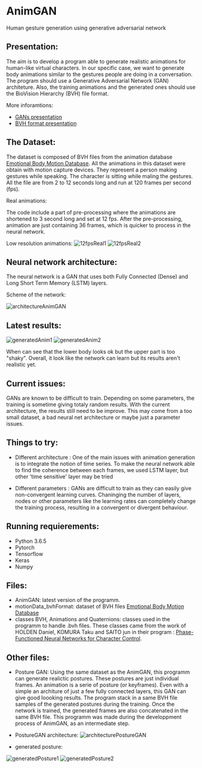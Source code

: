 # AnimGAN
Human gesture generation using generative adversarial network

## Presentation:

The aim is to develop a program able to generate realistic animations for human-like virtual characters.
In our specific case, we want to generate body animations similar to the gestures people are doing in a conversation.
The program should use a Generative Adversarial Network (GAN) architeture.
Also, the training animations and the generated ones should use the BioVision Hierarchy (BVH) file format.

More inforamtions:
+ [GANs presentation](https://skymind.ai/wiki/generative-adversarial-network-gan)
+ [BVH format presentation](http://www.dcs.shef.ac.uk/intranet/research/public/resmes/CS0111.pdf)

## The Dataset:

The dataset is composed of BVH files from the animation database [Emotional Body Motion Database](http://ebmdb.tuebingen.mpg.de/index.php).
All the animations in this dataset were obtain with motion capture devices. They represent a person making gestures while speaking.
The character is sitting while maling the gestures.
All the file are from 2 to 12 seconds long and run at 120 frames per second (fps).

Real animations:

The code include a part of pre-processing where the animations are shortened to 3 second long and set at 12 fps.
After the pre-processing, animation are just containing 36 frames, which is quicker to process in the neural network.

Low resolution animations:
![12fpsReal1](images/12fpsReal1.gif "12 frame per second animation from the real animation dataset")
![12fpsReal2](images/12fpsReal2.gif "12 frame per second animation from the real animation dataset")

## Neural network architecture:

The neural network is a GAN that uses both Fully Connected (Dense) and Long Short Term Memory (LSTM) layers.

Scheme of the network:

![architectureAnimGAN](images/architectureAnimGAN.PNG "animGAN neural network architecture")

## Latest results:
![generatedAnim1](images/generatedAnim1.gif "generated/fake animation")
![generatedAnim2](images/generatedAnim2.gif "generated/fake animation")

When can see that the lower body looks ok but the upper part is too "shaky".
Overall, it look like the network can learn but its results aren't realistic yet.

## Current issues:

GANs are known to be difficult to train. Depending on some parameters, the training is sometime giving totaly random results.
With the current architecture, the results still need to be improve.
This may come from a too small dataset, a bad neural net architecture or maybe just a parameter issues.

## Things to try:

+ Different architecture : One of the main issues with animation generation is to integrate the notion of time series.
To make the neural network able to find the coherence between each frames, we used LSTM layer, but other 'time sensitive' layer may be tried

+ Different parameters : GANs are difficult to train as they can easily give non-convergent learning curves.
Chaninging the number of layers, nodes or other parameters like the learning rates can completely change the training process, resulting in a convergent or divergent behaviour.

## Running requierements:
+ Python 3.6.5
+ Pytorch 
+ Tensorflow
+ Keras
+ Numpy

## Files:
+ AnimGAN: latest version of the programm.
+ motionData_bvhFormat: dataset of BVH files [Emotional Body Motion Database](http://ebmdb.tuebingen.mpg.de/index.php)
+ classes BVH, Animations and Quaternions: classes used in the programm to handle .bvh files.
These classes came from the work of HOLDEN Daniel, KOMURA Taku and SAITO jun in their program : [Phase-Functioned Neural Networks for Character Control](http://theorangeduck.com/page/phase-functioned-neural-networks-character-control).

## Other files:

+ Posture GAN:
Using the same dataset as the AnimGAN, this programm can generate realictic postures. These postures are just individual frames.
An animation is a serie of posture (or keyframes). Even with a simple an architure of just a few fully connected layers, this GAN can give good loooking results.
The program stack in a same BVH file samples of the generated postures during the training.
Once the network is trained, the generated frames are also concatenated in the same BVH file.
This programm was made during the developpment process of AnimGAN, as an intermediate step.

- PostureGAN architecture:
![architecturePostureGAN](images/architecturePostureGAN.PNG "PostureGAN neural network architecture")

- generated posture:

![generatedPosture1](images/generatedPosture1.PNG "generated/fake posture")
![generatedPosture2](images/generatedPosture2.PNG "generated/fake posture")

